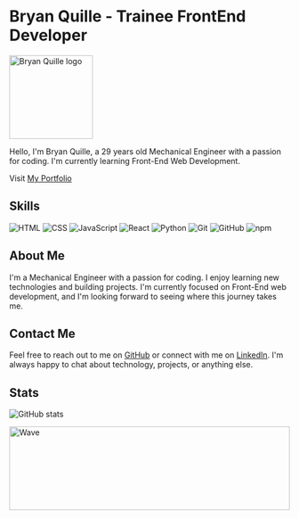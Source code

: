 # Bryan Quille - Trainee FrontEnd Developer

<img src="https://github.com/bryanquille.png" alt="Bryan Quille logo" width="150" height="150" />

Hello, I'm Bryan Quille, a 29 years old Mechanical Engineer with a passion for coding. I'm currently learning Front-End Web Development. 

Visit [My Portfolio](https://bryanquille.netlify.app/)

## Skills

![HTML](https://img.shields.io/badge/-HTML-orange?style=flat-square&logo=html5&logoColor=white)
![CSS](https://img.shields.io/badge/-CSS-blue?style=flat-square&logo=css3&logoColor=white)
![JavaScript](https://img.shields.io/badge/-JavaScript-yellow?style=flat-square&logo=javascript&logoColor=white)
![React](https://img.shields.io/badge/-React-blue?style=flat-square&logo=react&logoColor=white)
![Python](https://img.shields.io/badge/-Python-green?style=flat-square&logo=python&logoColor=white)
![Git](https://img.shields.io/badge/-Git-red?style=flat-square&logo=git&logoColor=white)
![GitHub](https://img.shields.io/badge/-GitHub-gray?style=flat-square&logo=github&logoColor=white)
![npm](https://img.shields.io/badge/-npm-red?style=flat-square&logo=npm&logoColor=white)

## About Me

I'm a Mechanical Engineer with a passion for coding. I enjoy learning new technologies and building projects. I'm currently focused on Front-End web development, and I'm looking forward to seeing where this journey takes me.

## Contact Me

Feel free to reach out to me on [GitHub](https://github.com/bryanquille) or connect with me on [LinkedIn](https://www.linkedin.com/in/bryan-patricio-quille-torres-996aa217b/). I'm always happy to chat about technology, projects, or anything else.

## Stats

![GitHub stats](https://github-readme-stats.vercel.app/api?username=bryanquille&show_icons=true&theme=tokyonight)

<img src="https://capsule-render.vercel.app/api?type=waving&height=150&color=C9A4F8&section=footer&reversal=false" alt="Wave" width="100%" height="150"/>